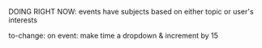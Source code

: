 DOING RIGHT NOW: events have subjects based on either topic or user's interests

to-change:
on event: make time a dropdown & increment by 15
